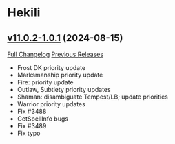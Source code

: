 # Hekili

## [v11.0.2-1.0.1](https://github.com/Hekili/hekili/tree/v11.0.2-1.0.1) (2024-08-15)
[Full Changelog](https://github.com/Hekili/hekili/compare/v11.0.2-1.0.0...v11.0.2-1.0.1) [Previous Releases](https://github.com/Hekili/hekili/releases)

- Frost DK priority update  
- Marksmanship priority update  
- Fire: priority update  
- Outlaw, Subtlety priority updates  
- Shaman: disambiguate Tempest/LB; update priorities  
- Warrior priority updates  
- Fix #3488  
- GetSpellInfo bugs  
- Fix #3489  
- Fix typo  
